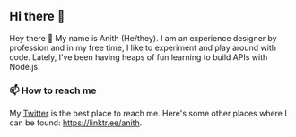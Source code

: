 ## Hi there 👋

<!--
**anithvishwanath/anithvishwanath** is a ✨ _special_ ✨ repository because its `README.md` (this file) appears on your GitHub profile.

Here are some ideas to get you started:

- 🔭 I’m currently working on ...
- 🌱 I’m currently learning ...
- 👯 I’m looking to collaborate on ...
- 🤔 I’m looking for help with ...
- 💬 Ask me about ...
- 📫 How to reach me: ...
- 😄 Pronouns: ...
- ⚡ Fun fact: ...
-->

Hey there 👋 My name is Anith (He/they). I am an experience designer by profession and in my free time, I like to experiment and play around with code. Lately, I've been having heaps of fun learning to build APIs with Node.js.

### 📫 How to reach me
My [Twitter](https://twitter.com/anithvishwanath) is the best place to reach me. Here's some other places where I can be found: https://linktr.ee/anith.

